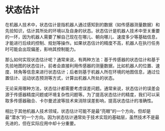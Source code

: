 # 状态估计

在机器人技术中，状态估计是指机器人通过感知到的数据（如传感器测量数据）和先验知识，估计其所处的环境以及自身的状态。状态估计是机器人技术中至关重要的一环，因为机器人需要了解自己现在在哪儿、朝向哪儿、速度多少等基础信息，才能进行后续的控制、规划等操作。如果状态估计的精度不高，机器人在执行任务时可能会出现偏差，影响其控制能力。

那么如何实现状态估计呢？通常来说，有两种方法：基于传感器的状态估计和基于先验地图的状态估计。前者会直接利用传感器的测量数据，比如机器人的位置、速度、转角等信息来进行状态估计；后者则基于机器人所在环境的地图信息，通过位置估计、运动状态预测等方式，计算出机器人所处的状态。

无论采用哪种方法，状态估计都需要考虑误差问题。通常来说，状态估计的误差会源于传感器精度问题或环境复杂性问题等。为了提高状态估计的精度，我们可以采取多传感器融合、卡尔曼滤波等技术来消除误差影响，提高状态估计的准确性。

相比于其他机器人技术领域，状态估计可能不是最“亮眼”的一个方向，但却是最“潜水”的一个方向。因为状态估计通常处于技术实现的基础层，虽然技术不是最先进的，但在实际应用中却十分重要。